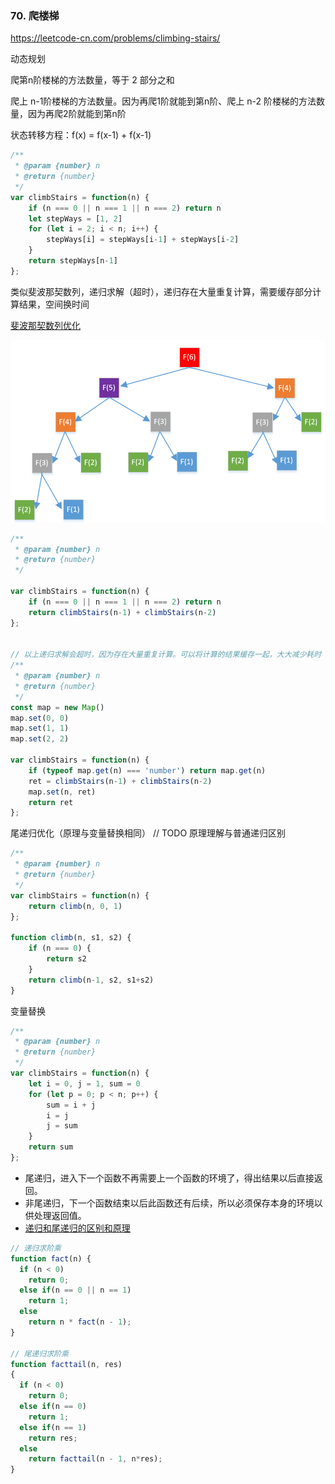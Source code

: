 ### 70. 爬楼梯

https://leetcode-cn.com/problems/climbing-stairs/


动态规划

爬第n阶楼梯的方法数量，等于 2 部分之和

爬上 n-1阶楼梯的方法数量。因为再爬1阶就能到第n阶、爬上 n-2 阶楼梯的方法数量，因为再爬2阶就能到第n阶

状态转移方程：f(x) = f(x-1) + f(x-1)


```js
/**
 * @param {number} n
 * @return {number}
 */
var climbStairs = function(n) {
    if (n === 0 || n === 1 || n === 2) return n
    let stepWays = [1, 2]
    for (let i = 2; i < n; i++) {
        stepWays[i] = stepWays[i-1] + stepWays[i-2]
    }
    return stepWays[n-1]
};
```

类似斐波那契数列，递归求解（超时），递归存在大量重复计算，需要缓存部分计算结果，空间换时间

[斐波那契数列优化](https://zhuanlan.zhihu.com/p/108269159)

![img](../docs/递归低效.png)
```js
/**
 * @param {number} n
 * @return {number}
 */

var climbStairs = function(n) {
    if (n === 0 || n === 1 || n === 2) return n
    return climbStairs(n-1) + climbStairs(n-2)
};


// 以上递归求解会超时，因为存在大量重复计算。可以将计算的结果缓存一起，大大减少耗时
/**
 * @param {number} n
 * @return {number}
 */
const map = new Map()
map.set(0, 0)
map.set(1, 1)
map.set(2, 2)

var climbStairs = function(n) {
    if (typeof map.get(n) === 'number') return map.get(n)
    ret = climbStairs(n-1) + climbStairs(n-2)
    map.set(n, ret)
    return ret
};

```



尾递归优化（原理与变量替换相同）  // TODO 原理理解与普通递归区别
```js
/**
 * @param {number} n
 * @return {number}
 */
var climbStairs = function(n) {
    return climb(n, 0, 1)
};

function climb(n, s1, s2) {
    if (n === 0) {
        return s2
    }
    return climb(n-1, s2, s1+s2)
}
```

变量替换
```js
/**
 * @param {number} n
 * @return {number}
 */
var climbStairs = function(n) {
    let i = 0, j = 1, sum = 0
    for (let p = 0; p < n; p++) {
        sum = i + j
        i = j
        j = sum
    }
    return sum
};
```

- 尾递归，进入下一个函数不再需要上一个函数的环境了，得出结果以后直接返回。
- 非尾递归，下一个函数结束以后此函数还有后续，所以必须保存本身的环境以供处理返回值。
- [递归和尾递归的区别和原理](https://blog.csdn.net/zcyzsy/article/details/77151709)
```js
// 递归求阶乘
function fact(n) {
  if (n < 0)
    return 0;
  else if(n == 0 || n == 1)
    return 1;
  else
    return n * fact(n - 1);
}

// 尾递归求阶乘
function facttail(n, res)
{
  if (n < 0)
    return 0;
  else if(n == 0)
    return 1;
  else if(n == 1)
    return res;
  else
    return facttail(n - 1, n*res);
}
```
